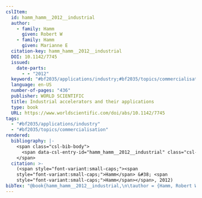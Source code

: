 ```yaml
---
cslItem:
  id: hamm_hamm__2012__industrial
  author:
    - family: Hamm
      given: Robert W
    - family: Hamm
      given: Marianne E
  citation-key: hamm_hamm__2012__industrial
  DOI: 10.1142/7745
  issued:
    date-parts:
      - - "2012"
  keyword: "#bf2035/applications/industry;#bf2035/topics/commercialisation"
  language: en-US
  number-of-pages: "436"
  publisher: WORLD SCIENTIFIC
  title: Industrial accelerators and their applications
  type: book
  URL: https://www.worldscientific.com/doi/abs/10.1142/7745
tags:
  - "#bf2035/applications/industry"
  - "#bf2035/topics/commercialisation"
rendered:
  bibliography: |-
    <span class="csl-bib-body">
      <span data-csl-entry-id="hamm_hamm__2012__industrial" class="csl-entry"><span class='author-bib'>Hamm, &#38; Hamm, M. E.</span>. <span class='date-bib'>(2012)</span>. <span class='title'><i><b><span style="font-style:normal;">Industrial accelerators and their applications</span></b></i></span>. WORLD SCIENTIFIC. <span class='URL'><a href='https://doi.org/10.1142/7745'>LINK</a></span></span>
    </span>
  citation: >-
    (<span style="font-variant:small-caps;"><span
    style="font-variant:small-caps;">Hamm</span> &#38; <span
    style="font-variant:small-caps;">Hamm</span></span>, 2012)
bibTex: "@book{hamm_hamm__2012__industrial,\n\tauthor = {Hamm, Robert W and Hamm, Marianne E},\n\tdoi = {10.1142/7745},\n\tyear = {2012},\n\tpublisher = {WORLD SCIENTIFIC},\n\ttitle = {Industrial accelerators and their applications},\n\turl = {https://www.worldscientific.com/doi/abs/10.1142/7745},\n}\n\n"
---
```

